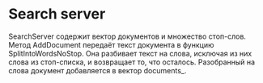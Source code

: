# Search server

SearchServer содержит вектор документов и множество стоп-слов. Метод AddDocument передаёт текст документа в функцию SplitIntoWordsNoStop. Она разбивает текст на слова, исключая из них слова из стоп-списка, и возвращает то, что осталось. Разобранный на слова документ добавляется в вектор documents_.
